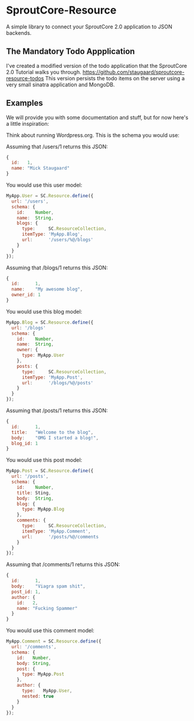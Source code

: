 # SproutCore-Resource

A simple library to connect your SproutCore 2.0 application to JSON backends.

## The Mandatory Todo Appplication

I've created a modified version of the todo application that the SproutCore 2.0 Tutorial walks you through.
https://github.com/staugaard/sproutcore-resource-todos
This version persists the todo items on the server using a very small sinatra application and MongoDB.

## Examples

We will provide you with some documentation and stuff, but for now here's a little inspiration:

Think about running Wordpress.org. This is the schema you would use:

Assuming that /users/1 returns this JSON:

```JavaScript
{
  id:   1,
  name: "Mick Staugaard"
}
```

You would use this user model:

```JavaScript
MyApp.User = SC.Resource.define({
  url: '/users',
  schema: {
    id:    Number,
    name:  String,
    blogs: {
      type:     SC.ResourceCollection,
      itemType: 'MyApp.Blog',
      url:      '/users/%@/blogs'
    }
  }
});
```

Assuming that /blogs/1 returns this JSON:

```JavaScript
{
  id:      1,
  name:    "My awesome blog",
  owner_id: 1
}
```

You would use this blog model:

```JavaScript
MyApp.Blog = SC.Resource.define({
  url: '/blogs'
  schema: {
    id:    Number,
    name:  String,
    owner: {
      type: MyApp.User
    },
    posts: {
      type:     SC.ResourceCollection,
      itemType: 'MyApp.Post',
      url:      '/blogs/%@/posts'
    }
  }
});
```

Assuming that /posts/1 returns this JSON:

```JavaScript
{
  id:      1,
  title:   "Welcome to the blog",
  body:    "OMG I started a blog!",
  blog_id: 1
}
```

You would use this post model:

```JavaScript
MyApp.Post = SC.Resource.define({
  url: '/posts',
  schema: {
    id:    Number,
    title: Sting,
    body:  String,
    blog: {
      type: MyApp.Blog
    },
    comments: {
      type:     SC.ResourceCollection,
      itemType: 'MyApp.Comment',
      url:      '/posts/%@/comments
    }
  }
});
```

Assuming that /comments/1 returns this JSON:

```JavaScript
{
  id:      1,
  body:    "Viagra spam shit",
  post_id: 1,
  author: {
    id:   2,
    name: "Fucking Spammer"
  }
}
```

You would use this comment model:

```JavaScript
MyApp.Comment = SC.Resource.define({
  url: '/comments',
  schema: {
    id:   Number,
    body: String,
    post: {
      type: MyApp.Post
    },
    author: {
      type:   MyApp.User,
      nested: true
    }
  }
});
```
